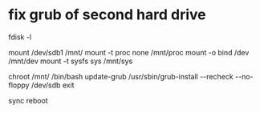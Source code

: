 # fix grub of second hard drive

fdisk -l

mount /dev/sdb1 /mnt/
mount -t proc none /mnt/proc
mount -o bind /dev /mnt/dev
mount -t sysfs sys /mnt/sys

chroot /mnt/ /bin/bash
update-grub
/usr/sbin/grub-install --recheck --no-floppy /dev/sdb
exit

sync
reboot
